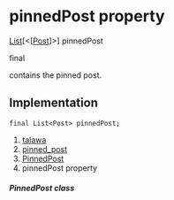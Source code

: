 
<div>

# pinnedPost property

</div>


[List](https://api.flutter.dev/flutter/dart-core/List-class.html)[\<[[Post](../../models_post_post_model/Post-class.md)]\>]
pinnedPost


final




contains the pinned post.



## Implementation

``` language-dart
final List<Post> pinnedPost;
```







1.  [talawa](../../index.md)
2.  [pinned_post](../../widgets_pinned_post/)
3.  [PinnedPost](../../widgets_pinned_post/PinnedPost-class.md)
4.  pinnedPost property

##### PinnedPost class







